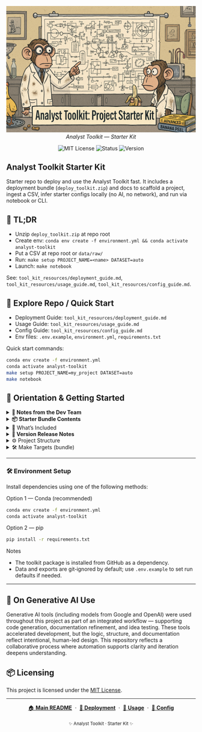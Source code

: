 <p align="center">
  <img src="repo_img/starterkit_banner.png" width="1000"/>
  <br>
  <em>Analyst Toolkit — Starter Kit</em>
</p>

<p align="center">
  <img alt="MIT License" src="https://img.shields.io/badge/license-MIT-blue">
  <img alt="Status" src="https://img.shields.io/badge/status-active-brightgreen">
  <img alt="Version" src="https://img.shields.io/badge/version-v0.2.0-blueviolet">
</p>

## Analyst Toolkit Starter Kit

Starter repo to deploy and use the Analyst Toolkit fast. It includes a deployment bundle (`deploy_toolkit.zip`) and docs to scaffold a project, ingest a CSV, infer starter configs locally (no AI, no network), and run via notebook or CLI.

## 🧩 TL;DR

- Unzip `deploy_toolkit.zip` at repo root
- Create env: `conda env create -f environment.yml && conda activate analyst-toolkit`
- Put a CSV at repo root or `data/raw/`
- Run: `make setup PROJECT_NAME=<name> DATASET=auto`
- Launch: `make notebook`

See: `tool_kit_resources/deployment_guide.md`, `tool_kit_resources/usage_guide.md`, `tool_kit_resources/config_guide.md`.

## 🧭 Explore Repo / Quick Start

- Deployment Guide: `tool_kit_resources/deployment_guide.md`
- Usage Guide: `tool_kit_resources/usage_guide.md`
- Config Guide: `tool_kit_resources/config_guide.md`
- Env files: `.env.example`, `environment.yml`, `requirements.txt`

Quick start commands:
```bash
conda env create -f environment.yml
conda activate analyst-toolkit
make setup PROJECT_NAME=my_project DATASET=auto
make notebook
```
## 🧭 Orientation & Getting Started

<details>
<summary><strong>🧠 Notes from the Dev Team</strong></summary>

This starter kit focuses on fast, reproducible setup. It does not include the full source for the Analyst Toolkit — that is installed as a dependency (see `environment.yml` / `requirements.txt`). The deployment bundle scaffolds folders, wires your dataset, and generates suggested configs locally (privacy‑safe) so you can run the notebook‑first workflow immediately.
</details>

<details>
<summary><strong>📦 Starter Bundle Contents</strong></summary>

Inside `deploy_toolkit.zip` (after unzipping at repo root):
- `Makefile` — setup, wire data, configs, notebook, package
- `templates/` — config, env, VS Code, and notebook templates
- `scripts/bootstrap.sh` — notebook‑first bootstrapper
- `tool_kit_resources/` — local docs
</details>

<details>
<summary>📐 What’s Included</summary>

- `deploy_toolkit.zip` — deployment bundle (see above)
- `tool_kit_resources/` — guides (deployment, usage, config, notebooks)
- `environment.yml` / `requirements.txt` — reproducible env
- `.env.example` — template env variables
- `repo_img/` — repo images used in docs
- `LICENSE`, `README.md`
</details>

<details>
<summary><strong>🫆 Version Release Notes</strong></summary>

v0.2.0
- First public Starter Kit
- Deployment bundle + docs consolidation
- Image/link fixes; safe defaults via `.env.example`
</details>

<details>
<summary>⚙️ Project Structure</summary>

```
analyst_toolkit_starter_kit/
├── deploy_toolkit.zip           # Deployment bundle
├── environment.yml              # Conda environment (analyst-toolkit)
├── requirements.txt             # Pip alternative
├── .env.example                 # Template env vars
├── tool_kit_resources/          # Local guides
├── repo_img/                    # Repo images
├── LICENSE
└── README.md
```

</details>

<details>

<summary>🛠️ Make Targets (bundle)</summary>

Common targets after unzipping `deploy_toolkit.zip`:
- `make setup PROJECT_NAME=<name> DATASET=auto|prompt|/path.csv`
- `make wire-data DATASET=auto|prompt|/path.csv`
- `make configs INPUT=data/raw/your.csv`
- `make notebook`
- `make package`

</details>

___


### 🛠 Environment Setup

Install dependencies using one of the following methods:

Option 1 — Conda (recommended)
```bash
conda env create -f environment.yml
conda activate analyst-toolkit
```
Option 2 — pip
```bash
pip install -r requirements.txt
```

Notes
- The toolkit package is installed from GitHub as a dependency.
- Data and exports are git‑ignored by default; use `.env.example` to set run defaults if needed.
___

## 🤝 On Generative AI Use

Generative AI tools (including models from Google and OpenAI) were used throughout this project as part of an integrated workflow — supporting code generation, documentation refinement, and idea testing. These tools accelerated development, but the logic, structure, and documentation reflect intentional, human-led design. This repository reflects a collaborative process where automation supports clarity and iteration deepens understanding.


## 📦 Licensing

This project is licensed under the [MIT License](LICENSE).

---

<p align="center">
  <a href="README.md">🏠 <b>Main README</b></a>
  &nbsp;·&nbsp;
  <a href="tool_kit_resources/deployment_guide.md">🚀 <b>Deployment</b></a>
  &nbsp;·&nbsp;
  <a href="tool_kit_resources/usage_guide.md">📘 <b>Usage</b></a>
  &nbsp;·&nbsp;
  <a href="tool_kit_resources/config_guide.md">🧭 <b>Config</b></a>
</p>

<p align="center">
  <sub>✨ Analyst Toolkit · Starter Kit ✨</sub>
</p>

